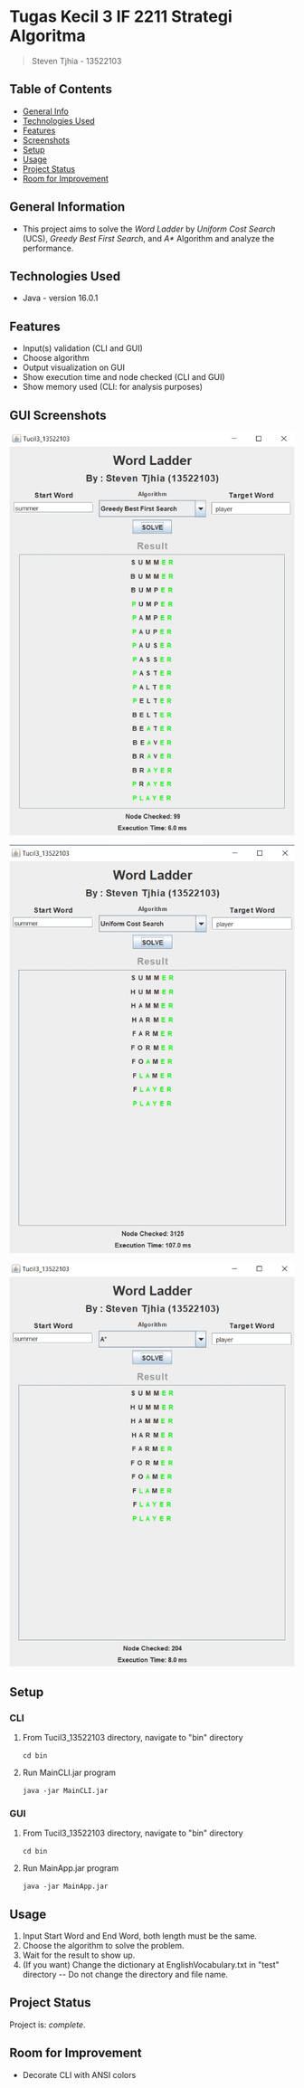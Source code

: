 # Tugas Kecil 3 IF 2211 Strategi Algoritma
> Steven Tjhia - 13522103
>


## Table of Contents
* [General Info](#general-information)
* [Technologies Used](#technologies-used)
* [Features](#features)
* [Screenshots](#screenshots)
* [Setup](#setup)
* [Usage](#usage)
* [Project Status](#project-status)
* [Room for Improvement](#room-for-improvement)


## General Information
- This project aims to solve the _Word Ladder_ by _Uniform Cost Search_ (UCS), _Greedy Best First Search_, and _A*_ Algorithm and analyze the performance.


## Technologies Used
- Java - version 16.0.1


## Features
- Input(s) validation (CLI and GUI)
- Choose algorithm
- Output visualization on GUI
- Show execution time and node checked (CLI and GUI)
- Show memory used (CLI: for analysis purposes)


## GUI Screenshots
![Example screenshot](./test/sample1.jpg)

![Example screenshot](./test/sample2.jpg)

![Example screenshot](./test/sample3.jpg)


## Setup


### CLI

1. From Tucil3_13522103 directory, navigate to "bin" directory

    `cd bin`

2. Run MainCLI.jar program

    `java -jar MainCLI.jar`


### GUI

1. From Tucil3_13522103 directory, navigate to "bin" directory

    `cd bin`

2. Run MainApp.jar program

    `java -jar MainApp.jar`


## Usage
1. Input Start Word and End Word, both length must be the same.
2. Choose the algorithm to solve the problem.
3. Wait for the result to show up.
4. (If you want) Change the dictionary at EnglishVocabulary.txt in "test" directory -- Do not change the directory and file name.


## Project Status
Project is: _complete_.


## Room for Improvement
- Decorate CLI with ANSI colors
